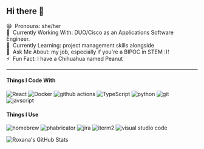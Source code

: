 
## Hi there 👋
😄 &nbsp;Pronouns: she/her \
🔭 &nbsp;Currently Working With: DUO/Cisco as an Applications Software Engineer. \
🌱 &nbsp;Currently Learning: project management skills alongside \
💬 &nbsp;Ask Me About: my job, especially if you're a BIPOC in STEM :)! \
⚡&nbsp; Fun Fact: I have a Chihuahua named Peanut

---
<h4>Things I Code With</h4>
<p>
  <img alt="React" src="https://img.shields.io/badge/-React-45b8d8?style=flat-square&logo=react&logoColor=white" />
  <img alt="Docker" src="https://img.shields.io/badge/-Docker-46a2f1?style=flat-square&logo=docker&logoColor=white" />
  <img alt="github actions" src="https://img.shields.io/badge/-Github_Actions-2088FF?style=flat-square&logo=github-actions&logoColor=white" />
  <img alt="TypeScript" src="https://img.shields.io/badge/-TypeScript-007ACC?style=flat-square&logo=typescript&logoColor=white" />
  <img alt="python" src="https://img.shields.io/badge/-Python-3776AB?style=flat-square&logo=python&logoColor=white" />
  <img alt="git" src="https://img.shields.io/badge/-Git-F05032?style=flat-square&logo=git&logoColor=white" />
  <img alt="javscript" src="https://img.shields.io/badge/-Javascript-F7DF1E?style=flat-square&logo=javascript&logoColor=black" />
</p>
<h4>Things I Use</h4>
<p>
  <img alt="homebrew" src="https://img.shields.io/badge/-Homebrew-FBB040?style=flat-square&logo=homebrew&logoColor=black" />
  <img alt="phabricator" src="https://img.shields.io/badge/-Phabricator-4A5F88?style=flat-square&logo=phabricator&logoColor=white" />
  <img alt="jira" src="https://img.shields.io/badge/-Jira-0052CC?style=flat-square&logo=jira&logoColor=white" />
  <img alt="iterm2" src="https://img.shields.io/badge/-iTerm2-000000?style=flat-square&logo=iterm2&logoColor=white" />
  <img alt="visual studio code" src="https://img.shields.io/badge/-Visual_Studio_Code-007ACC?style=flat-square&logo=visualstudiocode&logoColor=white" />

 </p>

 ![Roxana's GitHub Stats](https://github-readme-stats.vercel.app/api?username=axorna&show_icons=true&hide_rank=true&theme=omni&show=reviews&hide=stars&custom_title=Roxana's&nbsp;Stats)

<!--
**axorna/axorna** is a ✨ _special_ ✨ repository because its `README.md` (this file) appears on your GitHub profile.

Here are some ideas to get you started:
-->
